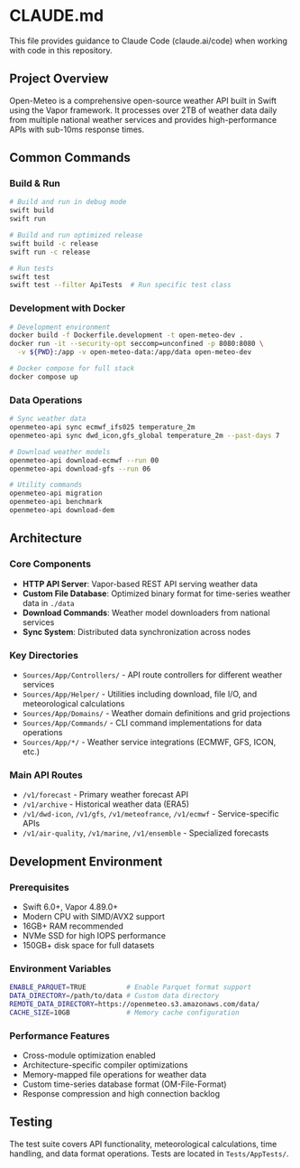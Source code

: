 # CLAUDE.md

This file provides guidance to Claude Code (claude.ai/code) when working with code in this repository.

## Project Overview

Open-Meteo is a comprehensive open-source weather API built in Swift using the Vapor framework. It processes over 2TB of weather data daily from multiple national weather services and provides high-performance APIs with sub-10ms response times.

## Common Commands

### Build & Run
```bash
# Build and run in debug mode
swift build
swift run

# Build and run optimized release
swift build -c release
swift run -c release

# Run tests
swift test
swift test --filter ApiTests  # Run specific test class
```

### Development with Docker
```bash
# Development environment
docker build -f Dockerfile.development -t open-meteo-dev .
docker run -it --security-opt seccomp=unconfined -p 8080:8080 \
  -v ${PWD}:/app -v open-meteo-data:/app/data open-meteo-dev

# Docker compose for full stack
docker compose up
```

### Data Operations
```bash
# Sync weather data
openmeteo-api sync ecmwf_ifs025 temperature_2m
openmeteo-api sync dwd_icon,gfs_global temperature_2m --past-days 7

# Download weather models
openmeteo-api download-ecmwf --run 00
openmeteo-api download-gfs --run 06

# Utility commands
openmeteo-api migration
openmeteo-api benchmark
openmeteo-api download-dem
```

## Architecture

### Core Components
- **HTTP API Server**: Vapor-based REST API serving weather data
- **Custom File Database**: Optimized binary format for time-series weather data in `./data`
- **Download Commands**: Weather model downloaders from national services  
- **Sync System**: Distributed data synchronization across nodes

### Key Directories
- `Sources/App/Controllers/` - API route controllers for different weather services
- `Sources/App/Helper/` - Utilities including download, file I/O, and meteorological calculations
- `Sources/App/Domains/` - Weather domain definitions and grid projections
- `Sources/App/Commands/` - CLI command implementations for data operations
- `Sources/App/*/` - Weather service integrations (ECMWF, GFS, ICON, etc.)

### Main API Routes
- `/v1/forecast` - Primary weather forecast API
- `/v1/archive` - Historical weather data (ERA5)
- `/v1/dwd-icon`, `/v1/gfs`, `/v1/meteofrance`, `/v1/ecmwf` - Service-specific APIs
- `/v1/air-quality`, `/v1/marine`, `/v1/ensemble` - Specialized forecasts

## Development Environment

### Prerequisites
- Swift 6.0+, Vapor 4.89.0+
- Modern CPU with SIMD/AVX2 support
- 16GB+ RAM recommended
- NVMe SSD for high IOPS performance
- 150GB+ disk space for full datasets

### Environment Variables
```bash
ENABLE_PARQUET=TRUE          # Enable Parquet format support
DATA_DIRECTORY=/path/to/data # Custom data directory
REMOTE_DATA_DIRECTORY=https://openmeteo.s3.amazonaws.com/data/
CACHE_SIZE=10GB              # Memory cache configuration
```

### Performance Features
- Cross-module optimization enabled
- Architecture-specific compiler optimizations
- Memory-mapped file operations for weather data
- Custom time-series database format (OM-File-Format)
- Response compression and high connection backlog

## Testing

The test suite covers API functionality, meteorological calculations, time handling, and data format operations. Tests are located in `Tests/AppTests/`.